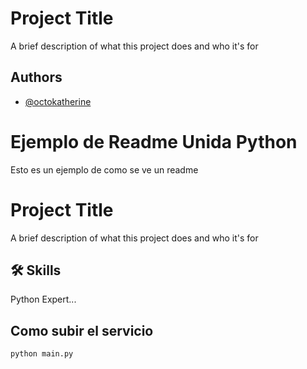 
# Project Title

A brief description of what this project does and who it's for


## Authors

- [@octokatherine](https://www.github.com/octokatherine)


# Ejemplo de Readme Unida Python

Esto es un ejemplo de como se ve un readme


# Project Title

A brief description of what this project does and who it's for


## 🛠 Skills
Python Expert...


## Como subir el servicio

```
python main.py
```

